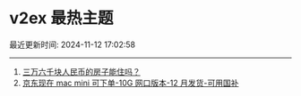 # v2ex 最热主题

最近更新时间: 2024-11-12 17:02:58

--- 
1. [三万六千块人民币的房子能住吗？](https://www.v2ex.com/t/1088705) 
2. [京东现在 mac mini 可下单-10G 网口版本-12 月发货-可用国补](https://www.v2ex.com/t/1088736) 
